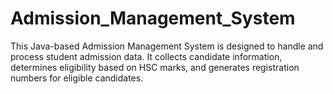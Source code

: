 # Admission_Management_System
This Java-based Admission Management System is designed to handle and process student admission data. It collects candidate information, determines eligibility based on HSC marks, and generates registration numbers for eligible candidates.
